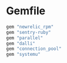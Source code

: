 # Gemfile
```ruby
gem "newrelic_rpm"
gem "sentry-ruby"
gem "parallel"
gem "dalli"
gem "connection_pool"
gem "systemu"
```
